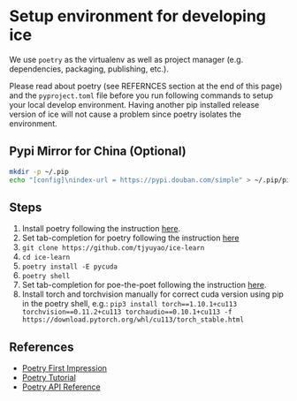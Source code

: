 # Setup environment for developing ice

We use `poetry` as the virtualenv as well as project manager (e.g. dependencies, packaging, publishing, etc.).

Please read about poetry (see REFERNCES section at the end of this page) and the `pyproject.toml` file before you run following commands to setup your local develop environment. Having another pip installed release version of ice will not cause a problem since poetry isolates the environment.


## Pypi Mirror for China (Optional)

```bash
mkdir -p ~/.pip
echo "[config]\nindex-url = https://pypi.douban.com/simple" > ~/.pip/pip.conf
```

## Steps

1. Install poetry following the instruction [here](https://python-poetry.org/docs/#installation).
1. Set tab-completion for poetry following the instruction [here](https://python-poetry.org/docs/master/#enable-tab-completion-for-bash-fish-or-zsh)
1. `git clone https://github.com/tjyuyao/ice-learn`
1. `cd ice-learn`
1. `poetry install -E pycuda`
1. `poetry shell`
1. Set tab-completion for poe-the-poet following the instruction [here](https://github.com/nat-n/poethepoet#enable-tab-completion-for-your-shell).
1. Install torch and torchvision manually for correct cuda version using pip in the poetry shell, e.g.:
    `pip3 install torch==1.10.1+cu113 torchvision==0.11.2+cu113 torchaudio==0.10.1+cu113 -f https://download.pytorch.org/whl/cu113/torch_stable.html`

## References

- [Poetry First Impression](https://python-poetry.org/)
- [Poetry Tutorial](https://towardsdatascience.com/how-to-effortlessly-publish-your-python-package-to-pypi-using-poetry-44b305362f9f)
- [Poetry API Reference](https://python-poetry.org/docs/cli/)
